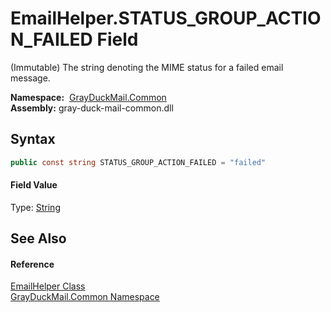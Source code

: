 EmailHelper.STATUS_GROUP_ACTION_FAILED Field
============================================
(Immutable) The string denoting the MIME status for a failed email message.

  **Namespace:**  [GrayDuckMail.Common][1]  
  **Assembly:** gray-duck-mail-common.dll

Syntax
------

```csharp
public const string STATUS_GROUP_ACTION_FAILED = "failed"
```

#### Field Value
Type: [String][2]

See Also
--------

#### Reference
[EmailHelper Class][3]  
[GrayDuckMail.Common Namespace][1]  

[1]: ../README.md
[2]: https://docs.microsoft.com/dotnet/api/system.string
[3]: README.md